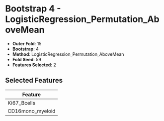 # Bootstrap 4 - LogisticRegression_Permutation_AboveMean

- **Outer Fold**: 15
- **Bootstrap**: 4
- **Method**: LogisticRegression_Permutation_AboveMean
- **Fold Seed**: 59
- **Features Selected**: 2

## Selected Features

| Feature |
|---------|
| Ki67_Bcells |
| CD16mono_myeloid |
